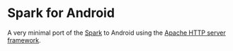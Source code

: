 Spark for Android
=================

A very minimal port of the [Spark](https://github.com/perwendel/spark) to Android using the [Apache HTTP server framework](http://developer.android.com/reference/org/apache/http/protocol/HttpService.html]).
